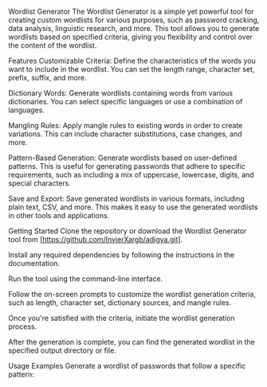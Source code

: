 Wordlist Generator
The Wordlist Generator is a simple yet powerful tool for creating custom wordlists for various purposes, such as password cracking, data analysis, linguistic research, and more. This tool allows you to generate wordlists based on specified criteria, giving you flexibility and control over the content of the wordlist.

Features
Customizable Criteria: Define the characteristics of the words you want to include in the wordlist. You can set the length range, character set, prefix, suffix, and more.

Dictionary Words: Generate wordlists containing words from various dictionaries. You can select specific languages or use a combination of languages.

Mangling Rules: Apply mangle rules to existing words in order to create variations. This can include character substitutions, case changes, and more.

Pattern-Based Generation: Generate wordlists based on user-defined patterns. This is useful for generating passwords that adhere to specific requirements, such as including a mix of uppercase, lowercase, digits, and special characters.

Save and Export: Save generated wordlists in various formats, including plain text, CSV, and more. This makes it easy to use the generated wordlists in other tools and applications.

Getting Started
Clone the repository or download the Wordlist Generator tool from [https://github.com/InvierXargb/adigya.git].

Install any required dependencies by following the instructions in the documentation.

Run the tool using the command-line interface.

Follow the on-screen prompts to customize the wordlist generation criteria, such as length, character set, dictionary sources, and mangle rules.

Once you're satisfied with the criteria, initiate the wordlist generation process.

After the generation is complete, you can find the generated wordlist in the specified output directory or file.

Usage Examples
Generate a wordlist of passwords that follow a specific pattern:
